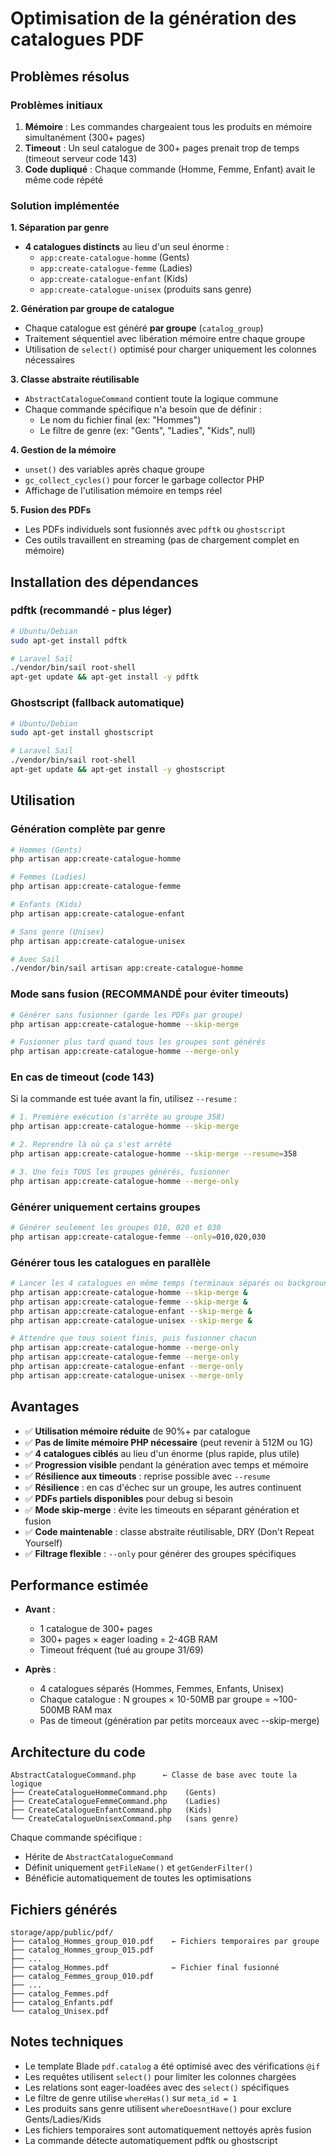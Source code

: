 # Optimisation de la génération des catalogues PDF

## Problèmes résolus

### Problèmes initiaux
1. **Mémoire** : Les commandes chargeaient tous les produits en mémoire simultanément (300+ pages)
2. **Timeout** : Un seul catalogue de 300+ pages prenait trop de temps (timeout serveur code 143)
3. **Code dupliqué** : Chaque commande (Homme, Femme, Enfant) avait le même code répété

### Solution implémentée

**1. Séparation par genre**
- **4 catalogues distincts** au lieu d'un seul énorme :
  - `app:create-catalogue-homme` (Gents)
  - `app:create-catalogue-femme` (Ladies)
  - `app:create-catalogue-enfant` (Kids)
  - `app:create-catalogue-unisex` (produits sans genre)

**2. Génération par groupe de catalogue**
- Chaque catalogue est généré **par groupe** (`catalog_group`)
- Traitement séquentiel avec libération mémoire entre chaque groupe
- Utilisation de `select()` optimisé pour charger uniquement les colonnes nécessaires

**3. Classe abstraite réutilisable**
- `AbstractCatalogueCommand` contient toute la logique commune
- Chaque commande spécifique n'a besoin que de définir :
  - Le nom du fichier final (ex: "Hommes")
  - Le filtre de genre (ex: "Gents", "Ladies", "Kids", null)

**4. Gestion de la mémoire**
- `unset()` des variables après chaque groupe
- `gc_collect_cycles()` pour forcer le garbage collector PHP
- Affichage de l'utilisation mémoire en temps réel

**5. Fusion des PDFs**
- Les PDFs individuels sont fusionnés avec `pdftk` ou `ghostscript`
- Ces outils travaillent en streaming (pas de chargement complet en mémoire)

## Installation des dépendances

### pdftk (recommandé - plus léger)
```bash
# Ubuntu/Debian
sudo apt-get install pdftk

# Laravel Sail
./vendor/bin/sail root-shell
apt-get update && apt-get install -y pdftk
```

### Ghostscript (fallback automatique)
```bash
# Ubuntu/Debian
sudo apt-get install ghostscript

# Laravel Sail
./vendor/bin/sail root-shell
apt-get update && apt-get install -y ghostscript
```

## Utilisation

### Génération complète par genre

```bash
# Hommes (Gents)
php artisan app:create-catalogue-homme

# Femmes (Ladies)
php artisan app:create-catalogue-femme

# Enfants (Kids)
php artisan app:create-catalogue-enfant

# Sans genre (Unisex)
php artisan app:create-catalogue-unisex

# Avec Sail
./vendor/bin/sail artisan app:create-catalogue-homme
```

### Mode sans fusion (RECOMMANDÉ pour éviter timeouts)

```bash
# Générer sans fusionner (garde les PDFs par groupe)
php artisan app:create-catalogue-homme --skip-merge

# Fusionner plus tard quand tous les groupes sont générés
php artisan app:create-catalogue-homme --merge-only
```

### En cas de timeout (code 143)

Si la commande est tuée avant la fin, utilisez `--resume` :

```bash
# 1. Première exécution (s'arrête au groupe 358)
php artisan app:create-catalogue-homme --skip-merge

# 2. Reprendre là où ça s'est arrêté
php artisan app:create-catalogue-homme --skip-merge --resume=358

# 3. Une fois TOUS les groupes générés, fusionner
php artisan app:create-catalogue-homme --merge-only
```

### Générer uniquement certains groupes

```bash
# Générer seulement les groupes 010, 020 et 030
php artisan app:create-catalogue-femme --only=010,020,030
```

### Générer tous les catalogues en parallèle

```bash
# Lancer les 4 catalogues en même temps (terminaux séparés ou background)
php artisan app:create-catalogue-homme --skip-merge &
php artisan app:create-catalogue-femme --skip-merge &
php artisan app:create-catalogue-enfant --skip-merge &
php artisan app:create-catalogue-unisex --skip-merge &

# Attendre que tous soient finis, puis fusionner chacun
php artisan app:create-catalogue-homme --merge-only
php artisan app:create-catalogue-femme --merge-only
php artisan app:create-catalogue-enfant --merge-only
php artisan app:create-catalogue-unisex --merge-only
```

## Avantages

- ✅ **Utilisation mémoire réduite** de 90%+ par catalogue
- ✅ **Pas de limite mémoire PHP nécessaire** (peut revenir à 512M ou 1G)
- ✅ **4 catalogues ciblés** au lieu d'un énorme (plus rapide, plus utile)
- ✅ **Progression visible** pendant la génération avec temps et mémoire
- ✅ **Résilience aux timeouts** : reprise possible avec `--resume`
- ✅ **Résilience** : en cas d'échec sur un groupe, les autres continuent
- ✅ **PDFs partiels disponibles** pour debug si besoin
- ✅ **Mode skip-merge** : évite les timeouts en séparant génération et fusion
- ✅ **Code maintenable** : classe abstraite réutilisable, DRY (Don't Repeat Yourself)
- ✅ **Filtrage flexible** : `--only` pour générer des groupes spécifiques

## Performance estimée

- **Avant** :
  - 1 catalogue de 300+ pages
  - 300+ pages × eager loading = 2-4GB RAM
  - Timeout fréquent (tué au groupe 31/69)

- **Après** :
  - 4 catalogues séparés (Hommes, Femmes, Enfants, Unisex)
  - Chaque catalogue : N groupes × 10-50MB par groupe = ~100-500MB RAM max
  - Pas de timeout (génération par petits morceaux avec --skip-merge)

## Architecture du code

```
AbstractCatalogueCommand.php      ← Classe de base avec toute la logique
├── CreateCatalogueHommeCommand.php    (Gents)
├── CreateCatalogueFemmeCommand.php    (Ladies)
├── CreateCatalogueEnfantCommand.php   (Kids)
└── CreateCatalogueUnisexCommand.php   (sans genre)
```

Chaque commande spécifique :
- Hérite de `AbstractCatalogueCommand`
- Définit uniquement `getFileName()` et `getGenderFilter()`
- Bénéficie automatiquement de toutes les optimisations

## Fichiers générés

```
storage/app/public/pdf/
├── catalog_Hommes_group_010.pdf    ← Fichiers temporaires par groupe
├── catalog_Hommes_group_015.pdf
├── ...
├── catalog_Hommes.pdf              ← Fichier final fusionné
├── catalog_Femmes_group_010.pdf
├── ...
├── catalog_Femmes.pdf
├── catalog_Enfants.pdf
└── catalog_Unisex.pdf
```

## Notes techniques

- Le template Blade `pdf.catalog` a été optimisé avec des vérifications `@if`
- Les requêtes utilisent `select()` pour limiter les colonnes chargées
- Les relations sont eager-loadées avec des `select()` spécifiques
- Le filtre de genre utilise `whereHas()` sur `meta_id = 1`
- Les produits sans genre utilisent `whereDoesntHave()` pour exclure Gents/Ladies/Kids
- Les fichiers temporaires sont automatiquement nettoyés après fusion
- La commande détecte automatiquement pdftk ou ghostscript
